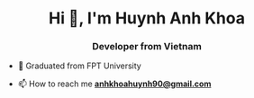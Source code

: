 <h1 align="center">Hi 👋, I'm Huynh Anh Khoa</h1>
<h3 align="center">Developer from Vietnam</h3>

- 🌱 Graduated from FPT University

- 📫 How to reach me **anhkhoahuynh90@gmail.com**

